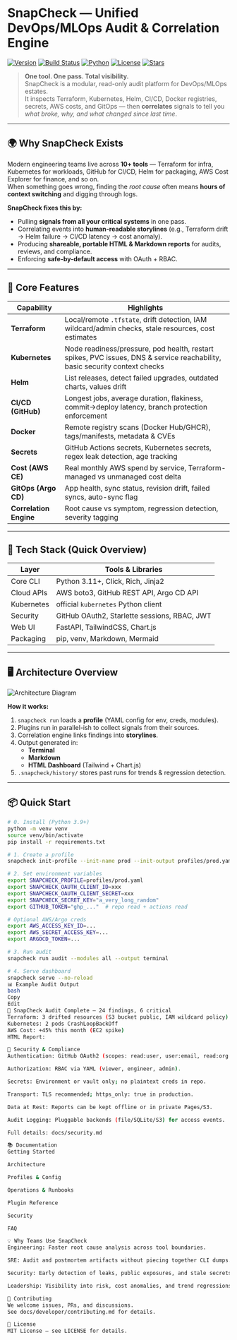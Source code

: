 # SnapCheck — Unified DevOps/MLOps Audit & Correlation Engine

[![Version](https://img.shields.io/badge/version-1.0.0-blue.svg)]()
[![Build Status](https://img.shields.io/github/actions/workflow/status/gouthamyadavganta/snapcheck/build.yml?branch=main)]()
[![Python](https://img.shields.io/badge/python-3.9%2B-blue.svg)]()
[![License](https://img.shields.io/badge/license-MIT-green.svg)]()
[![Stars](https://img.shields.io/github/stars/gouthamyadavganta/snapcheck.svg?style=social)]()

> **One tool. One pass. Total visibility.**  
> SnapCheck is a modular, read-only audit platform for DevOps/MLOps estates.  
> It inspects Terraform, Kubernetes, Helm, CI/CD, Docker registries, secrets, AWS costs, and GitOps — then **correlates** signals to tell you *what broke, why, and what changed since last time*.

---

## 🌍 Why SnapCheck Exists

Modern engineering teams live across **10+ tools** — Terraform for infra, Kubernetes for workloads, GitHub for CI/CD, Helm for packaging, AWS Cost Explorer for finance, and so on.  
When something goes wrong, finding the *root cause* often means **hours of context switching** and digging through logs.

**SnapCheck fixes this by:**
- Pulling **signals from all your critical systems** in one pass.
- Correlating events into **human-readable storylines** (e.g., Terraform drift → Helm failure → CI/CD latency → cost anomaly).
- Producing **shareable, portable HTML & Markdown reports** for audits, reviews, and compliance.
- Enforcing **safe-by-default access** with OAuth + RBAC.

---

## 🚀 Core Features

| Capability | Highlights |
|------------|------------|
| **Terraform** | Local/remote `.tfstate`, drift detection, IAM wildcard/admin checks, stale resources, cost estimates |
| **Kubernetes** | Node readiness/pressure, pod health, restart spikes, PVC issues, DNS & service reachability, basic security context checks |
| **Helm** | List releases, detect failed upgrades, outdated charts, values drift |
| **CI/CD (GitHub)** | Longest jobs, average duration, flakiness, commit→deploy latency, branch protection enforcement |
| **Docker** | Remote registry scans (Docker Hub/GHCR), tags/manifests, metadata & CVEs |
| **Secrets** | GitHub Actions secrets, Kubernetes secrets, regex leak detection, age tracking |
| **Cost (AWS CE)** | Real monthly AWS spend by service, Terraform-managed vs unmanaged cost delta |
| **GitOps (Argo CD)** | App health, sync status, revision drift, failed syncs, auto-sync flag |
| **Correlation Engine** | Root cause vs symptom, regression detection, severity tagging |

---

## 🧰 Tech Stack (Quick Overview)

| Layer        | Tools & Libraries |
|--------------|-------------------|
| Core CLI     | Python 3.11+, Click, Rich, Jinja2 |
| Cloud APIs   | AWS boto3, GitHub REST API, Argo CD API |
| Kubernetes   | official `kubernetes` Python client |
| Security     | GitHub OAuth2, Starlette sessions, RBAC, JWT |
| Web UI       | FastAPI, TailwindCSS, Chart.js |
| Packaging    | pip, venv, Markdown, Mermaid |


---

## 🖥️ Architecture Overview

![Architecture Diagram](docs/img/architecture.png)

**How it works:**
1. `snapcheck run` loads a **profile** (YAML config for env, creds, modules).
2. Plugins run in parallel-ish to collect signals from their sources.
3. Correlation engine links findings into **storylines**.
4. Output generated in:
   - **Terminal**
   - **Markdown**
   - **HTML Dashboard** (Tailwind + Chart.js)
5. `.snapcheck/history/` stores past runs for trends & regression detection.

---

## 📦 Quick Start

```bash
# 0. Install (Python 3.9+)
python -m venv venv
source venv/bin/activate
pip install -r requirements.txt

# 1. Create a profile
snapcheck init-profile --init-name prod --init-output profiles/prod.yaml --quickstart

# 2. Set environment variables
export SNAPCHECK_PROFILE=profiles/prod.yaml
export SNAPCHECK_OAUTH_CLIENT_ID=xxx
export SNAPCHECK_OAUTH_CLIENT_SECRET=xxx
export SNAPCHECK_SECRET_KEY="a_very_long_random"
export GITHUB_TOKEN="ghp_..."  # repo read + actions read

# Optional AWS/Argo creds
export AWS_ACCESS_KEY_ID=...
export AWS_SECRET_ACCESS_KEY=...
export ARGOCD_TOKEN=...

# 3. Run audit
snapcheck run audit --modules all --output terminal

# 4. Serve dashboard
snapcheck serve --no-reload
📊 Example Audit Output
bash
Copy
Edit
🚀 SnapCheck Audit Complete — 24 findings, 6 critical
Terraform: 3 drifted resources (S3 bucket public, IAM wildcard policy)
Kubernetes: 2 pods CrashLoopBackOff
AWS Cost: +45% this month (EC2 spike)
HTML Report:

🔐 Security & Compliance
Authentication: GitHub OAuth2 (scopes: read:user, user:email, read:org if org allowlist).

Authorization: RBAC via YAML (viewer, engineer, admin).

Secrets: Environment or vault only; no plaintext creds in repo.

Transport: TLS recommended; https_only: true in production.

Data at Rest: Reports can be kept offline or in private Pages/S3.

Audit Logging: Pluggable backends (file/SQLite/S3) for access events.

Full details: docs/security.md

📚 Documentation
Getting Started

Architecture

Profiles & Config

Operations & Runbooks

Plugin Reference

Security

FAQ

💡 Why Teams Use SnapCheck
Engineering: Faster root cause analysis across tool boundaries.

SRE: Audit and postmortem artifacts without piecing together CLI dumps.

Security: Early detection of leaks, public exposures, and stale secrets.

Leadership: Visibility into risk, cost anomalies, and trend regressions.

🤝 Contributing
We welcome issues, PRs, and discussions.
See docs/developer/contributing.md for details.

📜 License
MIT License — see LICENSE for details.